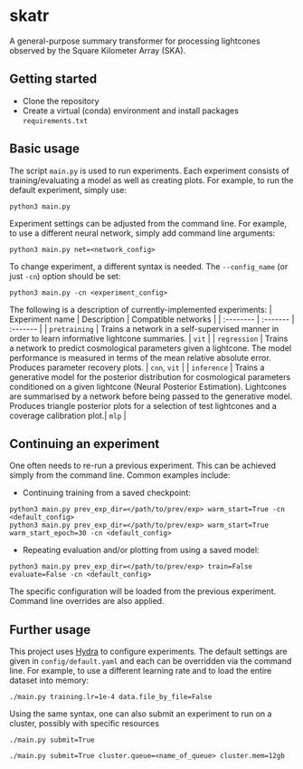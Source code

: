 # skatr
A general-purpose summary transformer for processing lightcones observed by the Square Kilometer Array (SKA).

## Getting started
- Clone the repository
- Create a virtual (conda) environment and install packages `requirements.txt`


## Basic usage
The script `main.py` is used to run experiments. Each experiment consists of training/evaluating a model as well as creating plots. For example, to run the default experiment, simply use:
```
python3 main.py
```
Experiment settings can be adjusted from the command line. For example, to use a different neural network, simply add command line arguments:
```
python3 main.py net=<network_config>
```
To change experiment, a different syntax is needed. The `--config_name` (or  just `-cn`) option should be set:
```
python3 main.py -cn <experiment_config>
```

The following is a description of currently-implemented experiments:
| Experiment name | Description | Compatible networks |
| :-------- | :------- | :------- |
| `pretraining` | Trains a network in a self-supervised manner in order to learn informative lightcone summaries. | `vit` |
| `regression` | Trains a network to predict cosmological parameters given a lightcone. The model performance is measured in terms of the mean relative absolute error. Produces parameter recovery plots. | `cnn`, `vit` |
| `inference` | Trains a generative model for the posterior distribution for cosmological parameters conditioned on a given lightcone (Neural Posterior Estimation). Lightcones are summarised by a network before being passed to the generative model. Produces triangle posterior plots for a selection of test lightcones and a coverage calibration plot.| `mlp` |

## Continuing an experiment
One often needs to re-run a previous experiment. This can be achieved simply from the command line. Common examples include:

- Continuing training from a saved checkpoint:
```
python3 main.py prev_exp_dir=</path/to/prev/exp> warm_start=True -cn <default_config> 
python3 main.py prev_exp_dir=</path/to/prev/exp> warm_start=True warm_start_epoch=30 -cn <default_config>
```
- Repeating evaluation and/or plotting from using a saved model:
```
python3 main.py prev_exp_dir=</path/to/prev/exp> train=False evaluate=False -cn <default_config>
```
The specific configuration will be loaded from the previous experiment. Command line overrides are also applied.

## Further usage
This project uses [Hydra](https://hydra.cc/docs/intro/) to configure experiments. The default settings are given in `config/default.yaml` and each can be overridden via the command line. For example, to use a different learning rate and to load the entire dataset into memory:
```
./main.py training.lr=1e-4 data.file_by_file=False
```
Using the same syntax, one can also submit an experiment to run on a cluster, possibly with specific resources
```
./main.py submit=True
```
```
./main.py submit=True cluster.queue=<name_of_queue> cluster.mem=12gb
```

